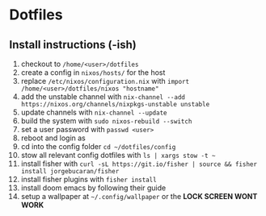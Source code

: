 # Dotfiles

## Install instructions (-ish)

1. checkout to `/home/<user>/dotfiles`
1. create a config in `nixos/hosts/` for the host
1. replace `/etc/nixos/configuration.nix` with `import /home/<user>/dotfiles/nixos "hostname"`
1. add the unstable channel with `nix-channel --add https://nixos.org/channels/nixpkgs-unstable unstable`
1. update channels with `nix-channel --update`
1. build the system with `sudo nixos-rebuild --switch`
1. set a user password with `passwd <user>`
1. reboot and login as <user>
1. cd into the config folder `cd ~/dotfiles/config`
1. stow all relevant config dotfiles with `ls | xargs stow -t ~`
1. install fisher with `curl -sL https://git.io/fisher | source && fisher install jorgebucaran/fisher`
1. install fisher plugins with `fisher install`
1. install doom emacs by following their guide
1. setup a wallpaper at `~/.config/wallpaper` or the **LOCK SCREEN WONT WORK**
